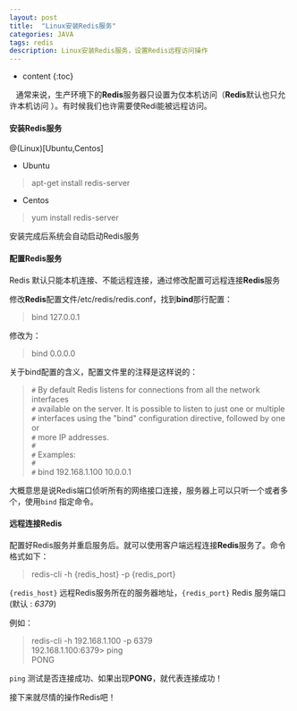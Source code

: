 ```yaml
---
layout: post
title:  "Linux安装Redis服务"
categories: JAVA
tags: redis
description: Linux安装Redis服务，设置Redis远程访问操作
---
```


* content
{:toc}


 &nbsp; &nbsp;通常来说，生产环境下的**Redis**服务器只设置为仅本机访问（**Redis**默认也只允许本机访问 ）。有时候我们也许需要使Redi能被远程访问。

#### 安装Redis服务
@(Linux)[Ubuntu,Centos]
- Ubuntu
> apt-get install redis-server

- Centos
> yum install redis-server

安装完成后系统会自动启动Redis服务

<!--more-->

#### 配置Redis服务
Redis 默认只能本机连接、不能远程连接，通过修改配置可远程连接**Redis**服务

修改**Redis**配置文件/etc/redis/redis.conf，找到**bind**那行配置：
> bind 127.0.0.1

修改为：
> bind 0.0.0.0

关于bind配置的含义，配置文件里的注释是这样说的：

> `#` By default Redis listens for connections from all the network interfaces<br/>
> `#` available on the server. It is possible to listen to just one or multiple<br/>
> `#` interfaces using the "bind" configuration directive, followed by one or<br/>
> `#` more IP addresses.<br/>
> `#`<br/>
> `#` Examples:<br/>
> `#`<br/>
> `#` bind 192.168.1.100 10.0.0.1<br/>

大概意思是说Redis端口侦听所有的网络接口连接，服务器上可以只听一个或者多个，使用`bind` 指定命令。

#### 远程连接Redis
配置好Redis服务并重启服务后。就可以使用客户端远程连接**Redis**服务了。命令格式如下：
> redis-cli -h {redis_host} -p {redis_port}

`{redis_host}`  远程Redis服务所在的服务器地址，`{redis_port}` Redis 服务端口(默认 : *6379*)

例如：
> redis-cli -h 192.168.1.100 -p 6379<br/>
> 192.168.1.100:6379> ping<br/>
>PONG

`ping` 测试是否连接成功、如果出现**PONG**，就代表连接成功！

接下来就尽情的操作Redis吧！
